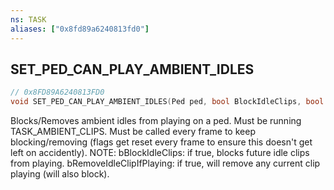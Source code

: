 ```yaml
---
ns: TASK
aliases: ["0x8fd89a6240813fd0"]
---
```

## SET_PED_CAN_PLAY_AMBIENT_IDLES

```c
// 0x8FD89A6240813FD0
void SET_PED_CAN_PLAY_AMBIENT_IDLES(Ped ped, bool BlockIdleClips, bool RemoveIdleClipIfPlaying);
```

Blocks/Removes ambient idles from playing on a ped. Must be running TASK_AMBIENT_CLIPS. Must be called every frame to keep blocking/removing (flags get reset every frame to ensure this doesn't get left on accidently). NOTE: bBlockIdleClips: if true, blocks future idle clips from playing. bRemoveIdleClipIfPlaying: if true, will remove any current clip playing (will also block).


